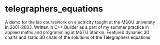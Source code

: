 # telegraphers_equations
A demo for the lab coursework on electricity taught at the MSOU university in 2001-2003. Written in C++ Builder as a part of my summer practice in applied maths and programming at MSTU Stankin. Featured dynamic 2D charts and static 3D chats of the solutions of the Telegraphers equations.
